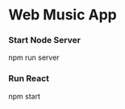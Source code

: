 # Web Music App

<h3> Start Node Server</h3>
<p>npm run server</p>


<h3> Run React</h3>
<p> npm start </p>